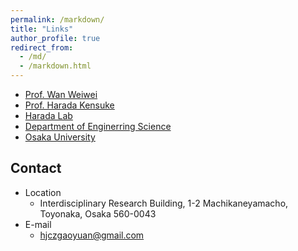 ```yaml
---
permalink: /markdown/
title: "Links"
author_profile: true
redirect_from: 
  - /md/
  - /markdown.html
---
```


* [Prof. Wan Weiwei](https://wanweiwei07.github.io/)
* [Prof. Harada Kensuke](https://www.roboticmanipulation.org/members-old/%E5%8E%9F%E7%94%B0%E7%A0%94%E4%BB%8B/)
* [Harada Lab](https://www.roboticmanipulation.org/)
* [Department of Enginerring Science](https://www.es.osaka-u.ac.jp/ja/)
* [Osaka University](https://www.osaka-u.ac.jp/ja)

## Contact
* Location
  * Interdisciplinary Research Building, 1-2 Machikaneyamacho, Toyonaka, Osaka 560-0043
* E-mail
  * hjczgaoyuan@gmail.com
